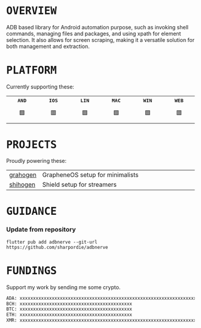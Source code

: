 # <samp>OVERVIEW</samp>

ADB based library for Android automation purpose, such as invoking shell commands, managing files and packages, and using xpath for element selection. It also allows for screen scraping, making it a versatile solution for both management and extraction.

# <samp>PLATFORM</samp>

Currently supporting these:

<table>
  <tr align="center">
    <th><samp>AND</samp></th>
    <th><samp>IOS</samp></th>
    <th><samp>LIN</samp></th>
    <th><samp>MAC</samp></th>
    <th><samp>WIN</samp></th>
    <th><samp>WEB</samp></th>
  </tr>
  <tr align="center" height="50">
    <td width="9999">🟩</td>
    <td width="9999">🟥</td>
    <td width="9999">🟩</td>
    <td width="9999">🟩</td>
    <td width="9999">🟩</td>
    <td width="9999">🟥</td>
  </tr>
</table>

# <samp>PROJECTS</samp>

Proudly powering these:

<table>
  <tr>
    <td><a href="https://">grahogen</a></td>
    <td width="9999">GrapheneOS setup for minimalists</td>
  </tr>
  <tr>
    <td><a href="https://">shihogen</a></td>
    <td width="9999">Shield setup for streamers</td>
  </tr>
</table>

# <samp>GUIDANCE</samp>

### Update from repository

```shell
flutter pub add adbnerve --git-url https://github.com/sharpordie/adbnerve
```

# <samp>FUNDINGS</samp>

Support my work by sending me some crypto.

```txt
ADA: xxxxxxxxxxxxxxxxxxxxxxxxxxxxxxxxxxxxxxxxxxxxxxxxxxxxxxxxxxxxxxxxxxxxxxxxxxxxxxxxxxxxxxxxxxxxxxxxxxxxxxx
BCH: xxxxxxxxxxxxxxxxxxxxxxxxxxxxxxxxxxxxxxxxxx
BTC: xxxxxxxxxxxxxxxxxxxxxxxxxxxxxxxxxxxxxxxxxx
ETH: xxxxxxxxxxxxxxxxxxxxxxxxxxxxxxxxxxxxxxxxxx
XMR: xxxxxxxxxxxxxxxxxxxxxxxxxxxxxxxxxxxxxxxxxxxxxxxxxxxxxxxxxxxxxxxxxxxxxxxxxxxxxxxxxxxxxxxxxxxxxxx
```
